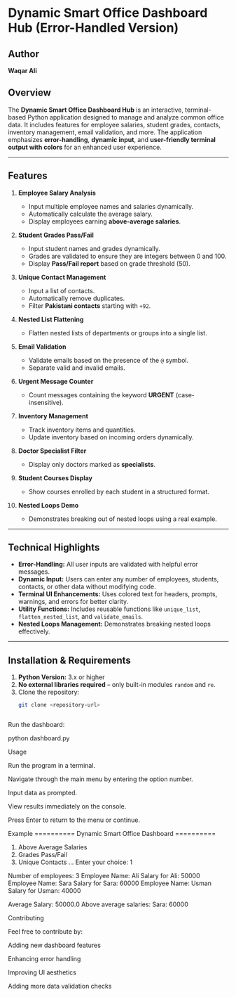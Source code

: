 # Dynamic Smart Office Dashboard Hub (Error-Handled Version)

## Author
**Waqar Ali**

## Overview
The **Dynamic Smart Office Dashboard Hub** is an interactive, terminal-based Python application designed to manage and analyze common office data. It includes features for employee salaries, student grades, contacts, inventory management, email validation, and more. The application emphasizes **error-handling**, **dynamic input**, and **user-friendly terminal output with colors** for an enhanced user experience.

---

## Features

1. **Employee Salary Analysis**
   - Input multiple employee names and salaries dynamically.
   - Automatically calculate the average salary.
   - Display employees earning **above-average salaries**.

2. **Student Grades Pass/Fail**
   - Input student names and grades dynamically.
   - Grades are validated to ensure they are integers between 0 and 100.
   - Display **Pass/Fail report** based on grade threshold (50).

3. **Unique Contact Management**
   - Input a list of contacts.
   - Automatically remove duplicates.
   - Filter **Pakistani contacts** starting with `+92`.

4. **Nested List Flattening**
   - Flatten nested lists of departments or groups into a single list.

5. **Email Validation**
   - Validate emails based on the presence of the `@` symbol.
   - Separate valid and invalid emails.

6. **Urgent Message Counter**
   - Count messages containing the keyword **URGENT** (case-insensitive).

7. **Inventory Management**
   - Track inventory items and quantities.
   - Update inventory based on incoming orders dynamically.

8. **Doctor Specialist Filter**
   - Display only doctors marked as **specialists**.

9. **Student Courses Display**
   - Show courses enrolled by each student in a structured format.

10. **Nested Loops Demo**
    - Demonstrates breaking out of nested loops using a real example.

---

## Technical Highlights

- **Error-Handling:** All user inputs are validated with helpful error messages.
- **Dynamic Input:** Users can enter any number of employees, students, contacts, or other data without modifying code.
- **Terminal UI Enhancements:** Uses colored text for headers, prompts, warnings, and errors for better clarity.
- **Utility Functions:** Includes reusable functions like `unique_list`, `flatten_nested_list`, and `validate_emails`.
- **Nested Loops Management:** Demonstrates breaking nested loops effectively.

---

## Installation & Requirements

1. **Python Version:** 3.x or higher
2. **No external libraries required** – only built-in modules `random` and `re`.
3. Clone the repository:
   ```bash
   git clone <repository-url>



Run the dashboard:

python dashboard.py

Usage

Run the program in a terminal.

Navigate through the main menu by entering the option number.

Input data as prompted.

View results immediately on the console.

Press Enter to return to the menu or continue.

Example
========== Dynamic Smart Office Dashboard ==========

1. Above Average Salaries
2. Grades Pass/Fail
3. Unique Contacts
...
Enter your choice: 1

Number of employees: 3
Employee Name: Ali
Salary for Ali: 50000
Employee Name: Sara
Salary for Sara: 60000
Employee Name: Usman
Salary for Usman: 40000

Average Salary: 50000.0
Above average salaries:
Sara: 60000

Contributing

Feel free to contribute by:

Adding new dashboard features

Enhancing error handling

Improving UI aesthetics

Adding more data validation checks
